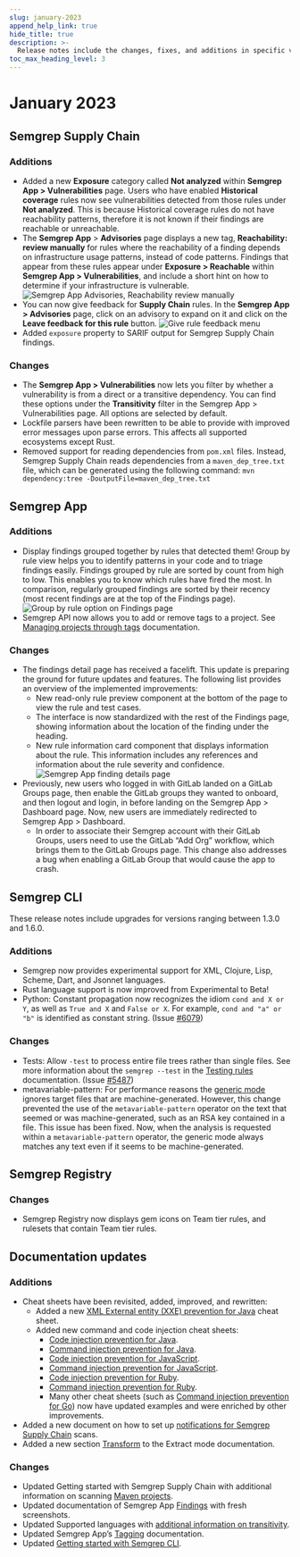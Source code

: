 ```yaml
---
slug: january-2023
append_help_link: true
hide_title: true
description: >-
  Release notes include the changes, fixes, and additions in specific versions of Semgrep.
toc_max_heading_level: 3
---
```


# January 2023

## Semgrep Supply Chain

### Additions

- Added a new **Exposure** category called **Not analyzed** within **Semgrep App > Vulnerabilities** page. Users who have enabled **Historical coverage** rules now see vulnerabilities detected from those rules under **Not analyzed**. This is because Historical coverage rules do not have reachability patterns, therefore it is not known if their findings are reachable or unreachable.
- The **Semgrep App** > **Advisories** page displays a new tag, **Reachability: review manually** for rules where the reachability of a finding depends on infrastructure usage patterns, instead of code patterns. Findings that appear from these rules appear under **Exposure > Reachable** within **Semgrep App > Vulnerabilities**, and include a short hint on how to determine if your infrastructure is vulnerable.
    ![Semgrep App Advisories, Reachability review manually](/img/release-notes-semgrep-app-reachability-review.png)
- You can now give feedback for **Supply Chain** rules. In the **Semgrep App > Advisories** page, click on an advisory to expand on it and click on the **Leave feedback for this rule** button.
    ![Give rule feedback menu](/img/release-notes-give-rule-feedback.png)
- Added `exposure` property to SARIF output for Semgrep Supply Chain findings.

### Changes

- The **Semgrep App > Vulnerabilities** now lets you filter by whether a vulnerability is from a direct or a transitive dependency. You can find these options under the **Transitivity** filter in the Semgrep App > Vulnerabilities page. All options are selected by default.
- Lockfile parsers have been rewritten to be able to provide with improved error messages upon parse errors. This affects all supported ecosystems except Rust.
- Removed support for reading dependencies from `pom.xml` files. Instead, Semgrep Supply Chain reads dependencies from a `maven_dep_tree.txt` file, which can be generated using the following command:
    `mvn dependency:tree -DoutputFile=maven_dep_tree.txt`

## Semgrep App

### Additions

- Display findings grouped together by rules that detected them! Group by rule view helps you to identify patterns in your code and to triage findings easily. Findings grouped by rule are sorted by count from high to low. This enables you to know which rules have fired the most. In comparison, regularly grouped findings are sorted by their recency (most recent findings are at the top of the Findings page).
    ![Group by rule option on Findings page](/img/release-notes-group-by-rule.png)
- Semgrep API now allows you to add or remove tags to a project. See [Managing projects through tags](/semgrep-app/tags/) documentation.

### Changes

- The findings detail page has received a facelift. This update is preparing the ground for future updates and features. The following list provides an overview of the implemented improvements:
    - New read-only rule preview component at the bottom of the page to view the rule and test cases.
    - The interface is now standardized with the rest of the Findings page, showing information about the location of the finding under the heading.
    - New rule information card component that displays information about the rule. This information includes any references and information about the rule severity and confidence. ![Semgrep App finding details page](/img/cloud-platform-finding-details.png)
- Previously, new users who logged in with GitLab landed on a GitLab Groups page, then enable the GitLab groups they wanted to onboard, and then logout and login, in before landing on the Semgrep App > Dashboard page. Now, new users are immediately redirected to Semgrep App > Dashboard.
  - In order to associate their Semgrep account with their GitLab Groups, users need to use the GitLab “Add Org” workflow, which brings them to the GitLab Groups page. This change also addresses a bug when enabling a GitLab Group that would cause the app to crash.

## Semgrep CLI

These release notes include upgrades for versions ranging between 1.3.0 and 1.6.0.

### Additions

- Semgrep now provides experimental support for XML, Clojure, Lisp, Scheme, Dart, and Jsonnet languages.
- Rust language support is now improved from Experimental to Beta!
- Python: Constant propagation now recognizes the idiom `cond and X or Y`,
as well as `True and X` and `False or X`. For example, `cond and "a" or "b"` is identified as constant string. (Issue [#6079](https://github.com/returntocorp/semgrep/issues/6079))

### Changes

- Tests: Allow `-test` to process entire file trees rather than single files. See more information about the `semgrep --test` in the [Testing rules](/writing-rules/testing-rules.md) documentation. (Issue [#5487](https://github.com/returntocorp/semgrep/issues/5487))
- metavariable-pattern: For performance reasons the [generic mode](/writing-rules/generic-pattern-matching/) ignores target files that are machine-generated. However, this change prevented the use of the `metavariable-pattern` operator on the text that seemed or was machine-generated, such as an RSA key contained in a file. This issue has been fixed. Now, when the analysis is requested within a `metavariable-pattern` operator, the generic mode always matches any text even if it seems to be machine-generated.

## Semgrep Registry

### Changes

- Semgrep Registry now displays gem icons on Team tier rules, and rulesets that contain Team tier rules.

## Documentation updates

### Additions

- Cheat sheets have been revisited, added, improved, and rewritten:
    - Added a new [XML External entity (XXE) prevention for Java](https://semgrep.dev/docs/cheat-sheets/java-xxe/) cheat sheet.
    - Added new command and code injection cheat sheets:
        - [Code injection prevention for Java](https://semgrep.dev/docs/cheat-sheets/java-code-injection/).
        - [Command injection prevention for Java](https://semgrep.dev/docs/cheat-sheets/java-command-injection/).
        - [Code injection prevention for JavaScript](https://semgrep.dev/docs/cheat-sheets/javascript-code-injection/).
        - [Command injection prevention for JavaScript](https://semgrep.dev/docs/cheat-sheets/javascript-command-injection/).
        - [Code injection prevention for Ruby](https://semgrep.dev/docs/cheat-sheets/ruby-code-injection/).
        - [Command injection prevention for Ruby](https://semgrep.dev/docs/cheat-sheets/ruby-command-injection/).
        - Many other cheat sheets (such as [Command injection prevention for Go](https://semgrep.dev/docs/cheat-sheets/go-command-injection/)) now have updated examples and were enriched by other improvements.
- Added a new document on how to set up [notifications for Semgrep Supply Chain](https://semgrep.dev/docs/semgrep-sc/receiving-notifications-from-ssc/) scans.
- Added a new section [Transform](https://semgrep.dev/docs/writing-rules/experiments/extract-mode/#transform) to the Extract mode documentation.

### Changes

- Updated Getting started with Semgrep Supply Chain with additional information on scanning [Maven projects](https://semgrep.dev/docs/semgrep-sc/scanning-open-source-dependencies/#apache-maven-java).
- Updated documentation of Semgrep App [Findings](https://semgrep.dev/docs/semgrep-app/findings/) with fresh screenshots.
- Updated Supported languages with [additional information on transitivity](https://semgrep.dev/docs/supported-languages/#general-availability).
- Updated Semgrep App’s [Tagging](https://semgrep.dev/docs/semgrep-app/tags/) documentation.
- Updated [Getting started with Semgrep CLI](https://semgrep.dev/docs/getting-started/).
